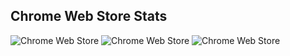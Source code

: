## Chrome Web Store Stats
![Chrome Web Store](https://img.shields.io/chrome-web-store/v/jiiopiaidfaakcbcjoonfemgehaddkac?label=VERSION&style=for-the-badge)
![Chrome Web Store](https://img.shields.io/chrome-web-store/users/jiiopiaidfaakcbcjoonfemgehaddkac?label=USERS&style=for-the-badge)
![Chrome Web Store](https://img.shields.io/chrome-web-store/rating/jiiopiaidfaakcbcjoonfemgehaddkac?style=for-the-badge)
